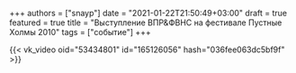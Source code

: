 +++
authors = ["snayp"]
date = "2021-01-22T21:50:49+03:00"
draft = true
featured = true
title = "Выступление ВПР&ФВНС на фестивале Пустные Холмы 2010"
tags = ["событие"]
+++

{{< vk_video oid="53434801" id="165126056" hash="036fee063dc5bf9f" >}}
